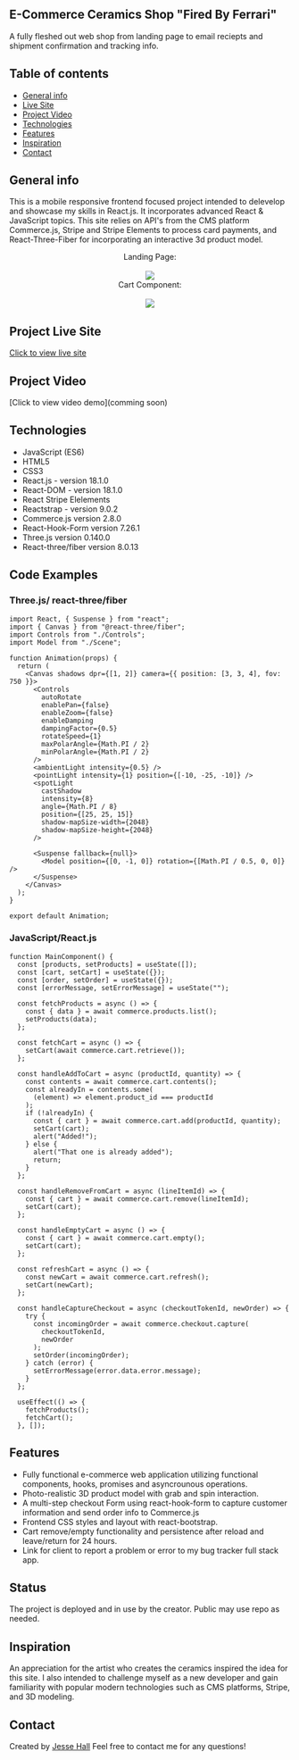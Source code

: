 ## E-Commerce Ceramics Shop "Fired By Ferrari"

A fully fleshed out web shop from landing page to email reciepts and shipment confirmation and tracking info.

## Table of contents

- [General info](#general-info)
- [Live Site](#project-live-site)
- [Project Video](#project-video)
- [Technologies](#technologies)
- [Features](#features)
- [Inspiration](#inspiration)
- [Contact](#contact)

## General info

This is a mobile responsive frontend focused project intended to delevelop and showcase my skills in React.js. It incorporates advanced React & JavaScript topics. This site relies on API's from the CMS platform Commerce.js, Stripe and Stripe Elements to process card payments, and React-Three-Fiber for incorporating an interactive 3d product model.

<div align="center">Landing Page: </div>
<br/>
<div align="center">
<kbd>
<img src="./capture.jpg">
</kbd>
</div>
<div align="center">Cart Component: </div>
<br/>
<div align="center">
<kbd>
<img src="./capture2.jpg">
</kbd>
</div>

## Project Live Site

[Click to view live site](https://cortneyferrari.com/)

## Project Video

[Click to view video demo](comming soon)

## Technologies

- JavaScript (ES6)
- HTML5
- CSS3
- React.js - version 18.1.0
- React-DOM - version 18.1.0
- React Stripe Elelements
- Reactstrap - version 9.0.2
- Commerce.js version 2.8.0
- React-Hook-Form version 7.26.1
- Three.js version 0.140.0
- React-three/fiber version 8.0.13

## Code Examples

### Three.js/ react-three/fiber

```
import React, { Suspense } from "react";
import { Canvas } from "@react-three/fiber";
import Controls from "./Controls";
import Model from "./Scene";

function Animation(props) {
  return (
    <Canvas shadows dpr={[1, 2]} camera={{ position: [3, 3, 4], fov: 750 }}>
      <Controls
        autoRotate
        enablePan={false}
        enableZoom={false}
        enableDamping
        dampingFactor={0.5}
        rotateSpeed={1}
        maxPolarAngle={Math.PI / 2}
        minPolarAngle={Math.PI / 2}
      />
      <ambientLight intensity={0.5} />
      <pointLight intensity={1} position={[-10, -25, -10]} />
      <spotLight
        castShadow
        intensity={8}
        angle={Math.PI / 8}
        position={[25, 25, 15]}
        shadow-mapSize-width={2048}
        shadow-mapSize-height={2048}
      />

      <Suspense fallback={null}>
        <Model position={[0, -1, 0]} rotation={[Math.PI / 0.5, 0, 0]} />
      </Suspense>
    </Canvas>
  );
}

export default Animation;

```

### JavaScript/React.js

```
function MainComponent() {
  const [products, setProducts] = useState([]);
  const [cart, setCart] = useState({});
  const [order, setOrder] = useState({});
  const [errorMessage, setErrorMessage] = useState("");

  const fetchProducts = async () => {
    const { data } = await commerce.products.list();
    setProducts(data);
  };

  const fetchCart = async () => {
    setCart(await commerce.cart.retrieve());
  };

  const handleAddToCart = async (productId, quantity) => {
    const contents = await commerce.cart.contents();
    const alreadyIn = contents.some(
      (element) => element.product_id === productId
    );
    if (!alreadyIn) {
      const { cart } = await commerce.cart.add(productId, quantity);
      setCart(cart);
      alert("Added!");
    } else {
      alert("That one is already added");
      return;
    }
  };

  const handleRemoveFromCart = async (lineItemId) => {
    const { cart } = await commerce.cart.remove(lineItemId);
    setCart(cart);
  };

  const handleEmptyCart = async () => {
    const { cart } = await commerce.cart.empty();
    setCart(cart);
  };

  const refreshCart = async () => {
    const newCart = await commerce.cart.refresh();
    setCart(newCart);
  };

  const handleCaptureCheckout = async (checkoutTokenId, newOrder) => {
    try {
      const incomingOrder = await commerce.checkout.capture(
        checkoutTokenId,
        newOrder
      );
      setOrder(incomingOrder);
    } catch (error) {
      setErrorMessage(error.data.error.message);
    }
  };

  useEffect(() => {
    fetchProducts();
    fetchCart();
  }, []);

```

## Features

- Fully functional e-commerce web application utilizing functional components, hooks, promises and asyncrounous operations.
- Photo-realistic 3D product model with grab and spin interaction.
- A multi-step checkout Form using react-hook-form to capture customer information and send order info to Commerce.js
- Frontend CSS styles and layout with react-bootstrap.
- Cart remove/empty functionality and persistence after reload and leave/return for 24 hours.
- Link for client to report a problem or error to my bug tracker full stack app.

## Status

The project is deployed and in use by the creator. Public may use repo as needed.

## Inspiration

An appreciation for the artist who creates the ceramics inspired the idea for this site. I also intended to challenge myself as a new developer and gain familiarity with popular modern technologies such as CMS platforms, Stripe, and 3D modeling.

## Contact

Created by [Jesse Hall](https://www.linkedin.com/in/jessehall/)
Feel free to contact me for any questions!

```

```
